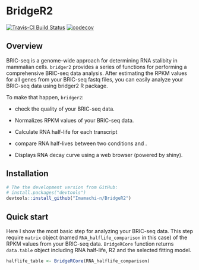 # BridgeR2
[![Travis-CI Build Status](https://travis-ci.org/Imamachi-n/BridgeR2.svg?branch=master)](https://travis-ci.org/Imamachi-n/BridgeR2)
[![codecov](https://codecov.io/gh/Imamachi-n/BridgeR2/branch/master/graph/badge.svg)](https://codecov.io/gh/Imamachi-n/BridgeR2)  
  
## Overview
BRIC-seq is a genome-wide approach for determining RNA stalibity in mammalian cells. `bridger2` provides a series of functions for performing a comprehensive BRIC-seq data analysis. After estimating the RPKM values for all genes from your BRIC-seq fastq files, you can easily analyze your BRIC-seq data using bridger2 R package. 

To make that happen, `bridger2`:
* check the quality of your BRIC-seq data.

* Normalizes RPKM values of your BRIC-seq data.

* Calculate RNA half-life for each transcript

* compare RNA half-lives between two conditions and .

* Displays RNA decay curve using a web browser (powered by shiny).

## Installation
```r
# The the development version from GitHub:
# install.packages("devtools")
devtools::install_github("Imamachi-n/BridgeR2")
```

## Quick start
Here I show the most basic step for analyzing your BRIC-seq data. This step require `matrix` object (named `RNA_halflife_comparison` in this case) of the RPKM values from your BRIC-seq data. `BridgeRCore` function returns `data.table` object including RNA half-life, R2 and the selected fitting model.
```r
halflife_table <- BridgeRCore(RNA_halflife_comparison)
```
